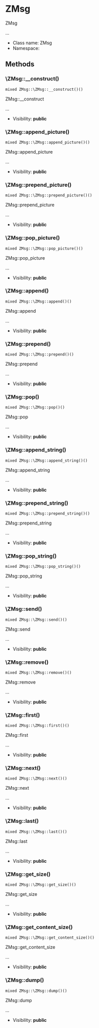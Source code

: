 ZMsg
===============

ZMsg

...


* Class name: ZMsg
* Namespace: 







Methods
-------


### \ZMsg::__construct()

```
mixed ZMsg::\ZMsg::__construct()()
```

ZMsg::__construct

...

* Visibility: **public**



### \ZMsg::append_picture()

```
mixed ZMsg::\ZMsg::append_picture()()
```

ZMsg::append_picture

...

* Visibility: **public**



### \ZMsg::prepend_picture()

```
mixed ZMsg::\ZMsg::prepend_picture()()
```

ZMsg::prepend_picture

...

* Visibility: **public**



### \ZMsg::pop_picture()

```
mixed ZMsg::\ZMsg::pop_picture()()
```

ZMsg::pop_picture

...

* Visibility: **public**



### \ZMsg::append()

```
mixed ZMsg::\ZMsg::append()()
```

ZMsg::append

...

* Visibility: **public**



### \ZMsg::prepend()

```
mixed ZMsg::\ZMsg::prepend()()
```

ZMsg::prepend

...

* Visibility: **public**



### \ZMsg::pop()

```
mixed ZMsg::\ZMsg::pop()()
```

ZMsg::pop

...

* Visibility: **public**



### \ZMsg::append_string()

```
mixed ZMsg::\ZMsg::append_string()()
```

ZMsg::append_string

...

* Visibility: **public**



### \ZMsg::prepend_string()

```
mixed ZMsg::\ZMsg::prepend_string()()
```

ZMsg::prepend_string

...

* Visibility: **public**



### \ZMsg::pop_string()

```
mixed ZMsg::\ZMsg::pop_string()()
```

ZMsg::pop_string

...

* Visibility: **public**



### \ZMsg::send()

```
mixed ZMsg::\ZMsg::send()()
```

ZMsg::send

...

* Visibility: **public**



### \ZMsg::remove()

```
mixed ZMsg::\ZMsg::remove()()
```

ZMsg::remove

...

* Visibility: **public**



### \ZMsg::first()

```
mixed ZMsg::\ZMsg::first()()
```

ZMsg::first

...

* Visibility: **public**



### \ZMsg::next()

```
mixed ZMsg::\ZMsg::next()()
```

ZMsg::next

...

* Visibility: **public**



### \ZMsg::last()

```
mixed ZMsg::\ZMsg::last()()
```

ZMsg::last

...

* Visibility: **public**



### \ZMsg::get_size()

```
mixed ZMsg::\ZMsg::get_size()()
```

ZMsg::get_size

...

* Visibility: **public**



### \ZMsg::get_content_size()

```
mixed ZMsg::\ZMsg::get_content_size()()
```

ZMsg::get_content_size

...

* Visibility: **public**



### \ZMsg::dump()

```
mixed ZMsg::\ZMsg::dump()()
```

ZMsg::dump

...

* Visibility: **public**


